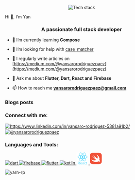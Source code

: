 <p align="center">
  <img src="https://github.com/yarn-rp/yarn-rp/assets/61998848/f9838c82-2856-4b0e-b54d-1e735d53fbcb" alt="Tech stack"/>
</p

<h1 align="center">Hi 👋, I'm Yan</h1>
<h3 align="center">A passionate full stack developer</h3>


- 🌱 I’m currently learning **Compose**

- 🤝 I’m looking for help with [case_matcher](https://github.com/yarn-rp/case_matcher)

- 📝 I regularly write articles on [https://medium.com/@yansarorodriguezpaez](https://medium.com/@yansarorodriguezpaez)

- 💬 Ask me about **Flutter, Dart, React and Firebase**

- 📫 How to reach me **yansarorodriguezpaez@gmail.com**

### Blogs posts
<!-- BLOG-POST-LIST:START -->
<!-- BLOG-POST-LIST:END -->

<h3 align="left">Connect with me:</h3>
<p align="left">
<a href="https://linkedin.com/in/yansaro-rodriguez-5381a91b2/" target="blank"><img align="center" src="https://raw.githubusercontent.com/rahuldkjain/github-profile-readme-generator/master/src/images/icons/Social/linked-in-alt.svg" alt="https://www.linkedin.com/in/yansaro-rodriguez-5381a91b2/" height="30" width="40" /></a>
<a href="https://medium.com/@yansarorodriguezpaez" target="blank"><img align="center" src="https://raw.githubusercontent.com/rahuldkjain/github-profile-readme-generator/master/src/images/icons/Social/medium.svg" alt="@yansarorodriguezpaez" height="30" width="40" /></a>
</p>

<h3 align="left">Languages and Tools:</h3>
<p align="left"> <a href="https://dart.dev" target="_blank" rel="noreferrer"> <img src="https://www.vectorlogo.zone/logos/dartlang/dartlang-icon.svg" alt="dart" width="40" height="40"/> </a> <a href="https://firebase.google.com/" target="_blank" rel="noreferrer"> <img src="https://www.vectorlogo.zone/logos/firebase/firebase-icon.svg" alt="firebase" width="40" height="40"/> </a> <a href="https://flutter.dev" target="_blank" rel="noreferrer"> <img src="https://www.vectorlogo.zone/logos/flutterio/flutterio-icon.svg" alt="flutter" width="40" height="40"/> </a> <a href="https://kotlinlang.org" target="_blank" rel="noreferrer"> <img src="https://www.vectorlogo.zone/logos/kotlinlang/kotlinlang-icon.svg" alt="kotlin" width="40" height="40"/> </a> <a href="https://reactjs.org/" target="_blank" rel="noreferrer"> <img src="https://raw.githubusercontent.com/devicons/devicon/master/icons/react/react-original-wordmark.svg" alt="react" width="40" height="40"/> </a> <a href="https://developer.apple.com/swift/" target="_blank" rel="noreferrer"> <img src="https://raw.githubusercontent.com/devicons/devicon/master/icons/swift/swift-original.svg" alt="swift" width="40" height="40"/> </a> </p>

<p><img align="left" src="https://github-readme-stats.vercel.app/api/top-langs?username=yarn-rp&show_icons=true&locale=en&layout=compact" alt="yarn-rp" /></p>


